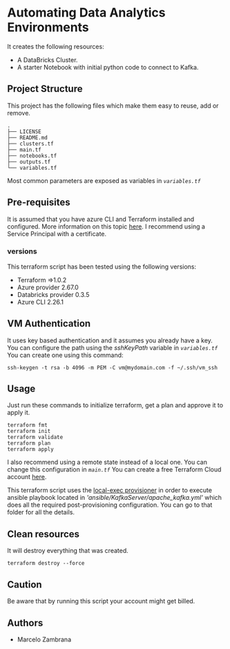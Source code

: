 # Automating Data Analytics Environments

It creates the following resources:

- A DataBricks Cluster.
- A starter Notebook with initial python code to connect to Kafka.

## Project Structure

This project has the following files which make them easy to reuse, add or remove.

```ssh
.
├── LICENSE
├── README.md
├── clusters.tf
├── main.tf
├── notebooks.tf
├── outputs.tf
└── variables.tf
```

Most common parameters are exposed as variables in _`variables.tf`_

## Pre-requisites

It is assumed that you have azure CLI and Terraform installed and configured.
More information on this topic [here](https://docs.microsoft.com/en-us/azure/virtual-machines/linux/terraform-install-configure). I recommend using a Service Principal with a certificate.

### versions

This terraform script has been tested using the following versions:

- Terraform =>1.0.2
- Azure provider 2.67.0
- Databricks provider 0.3.5
- Azure CLI 2.26.1

## VM Authentication

It uses key based authentication and it assumes you already have a key. You can configure the path using the _sshKeyPath_ variable in _`variables.tf`_ You can create one using this command:

```ssh
ssh-keygen -t rsa -b 4096 -m PEM -C vm@mydomain.com -f ~/.ssh/vm_ssh
```

## Usage

Just run these commands to initialize terraform, get a plan and approve it to apply it.

```ssh
terraform fmt
terraform init
terraform validate
terraform plan
terraform apply
```

I also recommend using a remote state instead of a local one. You can change this configuration in _`main.tf`_
You can create a free Terraform Cloud account [here](https://app.terraform.io).

This terraform script uses the [local-exec provisioner](https://www.terraform.io/docs/language/resources/provisioners/local-exec.html) in order to execute ansible playbook located in _'ansible/KafkaServer/apache_kafka.yml'_ which does all the required post-provisioning configuration. You can go to that folder for all the details.

## Clean resources

It will destroy everything that was created.

```ssh
terraform destroy --force
```

## Caution

Be aware that by running this script your account might get billed.

## Authors

- Marcelo Zambrana
